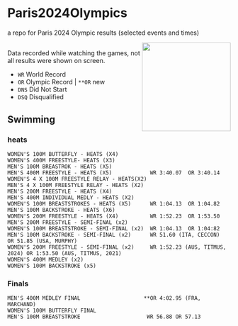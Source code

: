 # Paris2024Olympics
a repo for Paris 2024 Olympic results (selected events and times)

<img height=200 align='right' src='https://github.com/user-attachments/assets/a51c1df8-02aa-4d3c-bb80-e788ebffe4bc'>

##

Data recorded while watching the games, not all results were shown on screen.

- `WR` World Record
- `OR` Olympic Record | `**OR` new 
- `DNS` Did Not Start
- `DSQ` Disqualified


## Swimming 

### heats 
```
WOMEN'S 100M BUTTERFLY - HEATS (X4)
WOMEN'S 400M FREESTYLE- HEATS (X3)
MEN'S 100M BREASTROK - HEATS (X5)
MEN'S 400M FREESTYLE - HEATS (X5)            WR 3:40.07  OR 3:40.14
WOMEN'S 4 X 100M FREESTYLE RELAY - HEATS(X2)
MEN'S 4 X 100M FREESTYLE RELAY - HEATS (X2)
MEN'S 200M FREESTYLE - HEATS (X4)
MEN'S 400M INDIVIDUAL MEDLY - HEATS (X2)
WOMEN'S 100M BREASTSTROKES - HEATS (X5)      WR 1:04.13  OR 1:04.82
MEN'S 100M BACKSTROKE - HEATS (X6)
WOMEN'S 200M FREESTYLE - HEATS (X4)          WR 1:52.23  OR 1:53.50
MEN'S 200M FREESTYLE - SEMI-FINAL (x2)
WOMEN'S 100M BREASTSTROKE - SEMI-FINAL (x2)  WR 1:04.13  OR 1:04:82
MEN'S 100M BACKSTROKE - SEMI-FINAL (x2)      WR 51.60 (ITA, CECCON)   OR 51.85 (USA, MURPHY)
WOMEN'S 200M FREESTYLE - SEMI-FINAL (x2)     WR 1:52.23 (AUS, TITMUS, 2024) OR 1:53.50 (AUS, TITMUS, 2021)
WOMEN'S 400M MEDLEY (x2)
WOMEN'S 100M BACKSTROKE (x5)
```
    

### Finals

	MEN'S 400M MEDLEY FINAL                    **OR 4:02.95 (FRA, MARCHAND)
 	WOMEN'S 100M BUTTERFLY FINAL
  	MEN'S 100M BREASTSTROKE                     WR 56.88 OR 57.13
   	
